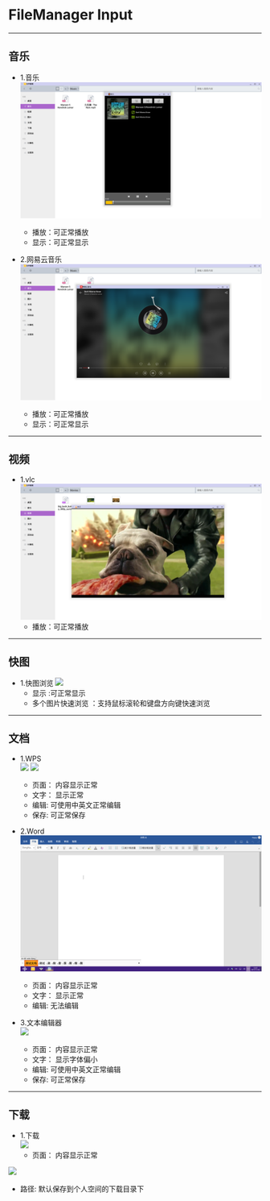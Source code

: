 # FileManager Input

***
## 音乐
- 1.音乐  
![](../pic/soft/播放音乐.png)
  - 播放：可正常播放
  - 显示：可正常显示
  

- 2.网易云音乐  
![](../pic/soft/播放音乐2.png) 
  - 播放：可正常播放
  - 显示：可正常显示
  

***
## 视频
- 1.vlc
![](../pic/soft/播放视频.png)
  - 播放：可正常播放
  

***
## 快图        
- 1.快图浏览
![](../pic/soft/quickpick.png)
  - 显示 :可正常显示
  - 多个图片快速浏览 ：支持鼠标滚轮和键盘方向键快速浏览
  


***
## 文档
- 1.WPS  
![](../pic/soft/wps.png)
![](../pic/soft/wps_save.png)
  - 页面： 内容显示正常
  - 文字： 显示正常
  - 编辑: 可使用中英文正常编辑
  - 保存: 可正常保存
  

- 2.Word  
![](../pic/soft/Word.png)
  - 页面： 内容显示正常
  - 文字： 显示正常
  - 编辑: 无法编辑
  
- 3.文本编辑器  
![](../pic/soft/textEditor.png)
  - 页面： 内容显示正常
  - 文字： 显示字体偏小
  - 编辑: 可使用中英文正常编辑
  - 保存: 可正常保存      
  


***
## 下载
    
- 1.下载  
![](../pic/soft/download.png)
  - 页面： 内容显示正常  
  
![](../pic/soft/download_dir.png)   
  - 路径: 默认保存到个人空间的下载目录下
  
